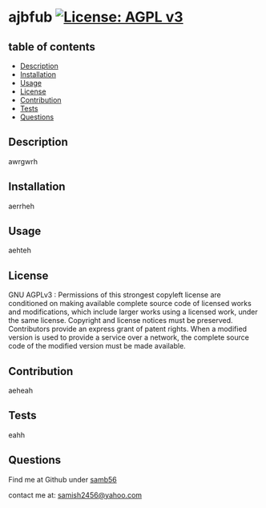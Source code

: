 # ajbfub [![License: AGPL v3](https://img.shields.io/badge/License-AGPL_v3-blue.svg)](https://www.gnu.org/licenses/agpl-3.0)
  ## table of contents
  - [Description](#description)
  - [Installation](#installation)
  - [Usage](#usage)
  - [License](#license)
  - [Contribution](#contribution)
  - [Tests](#tests)
  - [Questions](#questions)

  ## Description 
  awrgwrh

  ## Installation 
  aerrheh

  ## Usage 
  aehteh

  ## License 
  GNU AGPLv3 :
  Permissions of this strongest copyleft license are conditioned on making available complete source code of licensed works and modifications, which include larger works using a licensed work, under the same license. Copyright and license notices must be preserved. Contributors provide an express grant of patent rights. When a modified version is used to provide a service over a network, the complete source code of the modified version must be made available.

  ## Contribution 
  aeheah

  ## Tests 
  eahh

  ## Questions 
  Find me at Github under [samb56](https://github.com/samb56)

  contact me at:
  [samish2456@yahoo.com](mailto:samish2456@yahoo.com)


